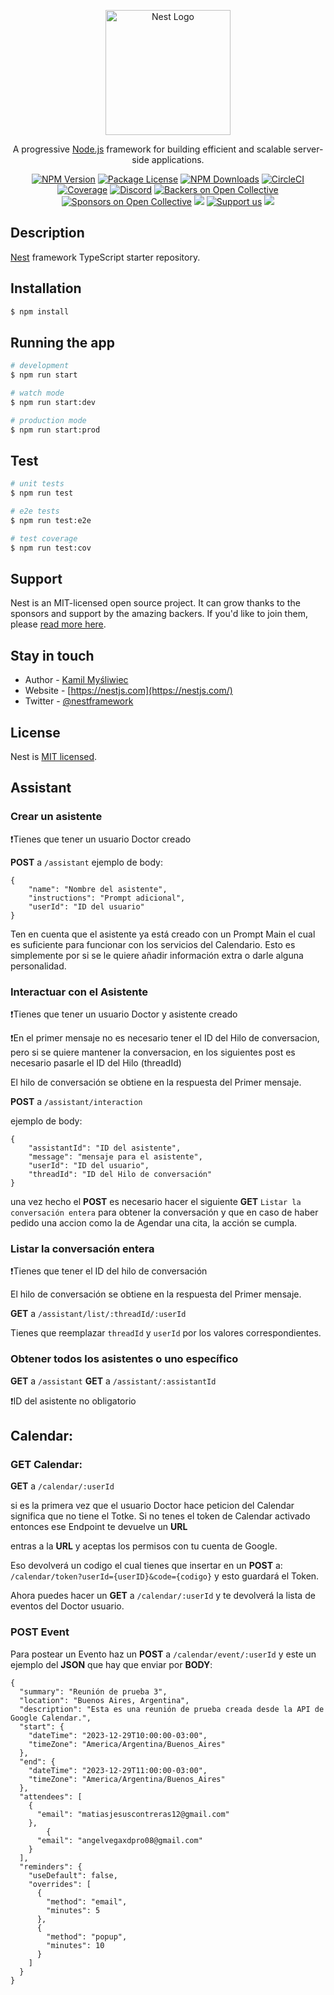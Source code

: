 <p align="center">
  <a href="http://nestjs.com/" target="blank"><img src="https://nestjs.com/img/logo-small.svg" width="200" alt="Nest Logo" /></a>
</p>

[circleci-image]: https://img.shields.io/circleci/build/github/nestjs/nest/master?token=abc123def456
[circleci-url]: https://circleci.com/gh/nestjs/nest

  <p align="center">A progressive <a href="http://nodejs.org" target="_blank">Node.js</a> framework for building efficient and scalable server-side applications.</p>
    <p align="center">
<a href="https://www.npmjs.com/~nestjscore" target="_blank"><img src="https://img.shields.io/npm/v/@nestjs/core.svg" alt="NPM Version" /></a>
<a href="https://www.npmjs.com/~nestjscore" target="_blank"><img src="https://img.shields.io/npm/l/@nestjs/core.svg" alt="Package License" /></a>
<a href="https://www.npmjs.com/~nestjscore" target="_blank"><img src="https://img.shields.io/npm/dm/@nestjs/common.svg" alt="NPM Downloads" /></a>
<a href="https://circleci.com/gh/nestjs/nest" target="_blank"><img src="https://img.shields.io/circleci/build/github/nestjs/nest/master" alt="CircleCI" /></a>
<a href="https://coveralls.io/github/nestjs/nest?branch=master" target="_blank"><img src="https://coveralls.io/repos/github/nestjs/nest/badge.svg?branch=master#9" alt="Coverage" /></a>
<a href="https://discord.gg/G7Qnnhy" target="_blank"><img src="https://img.shields.io/badge/discord-online-brightgreen.svg" alt="Discord"/></a>
<a href="https://opencollective.com/nest#backer" target="_blank"><img src="https://opencollective.com/nest/backers/badge.svg" alt="Backers on Open Collective" /></a>
<a href="https://opencollective.com/nest#sponsor" target="_blank"><img src="https://opencollective.com/nest/sponsors/badge.svg" alt="Sponsors on Open Collective" /></a>
  <a href="https://paypal.me/kamilmysliwiec" target="_blank"><img src="https://img.shields.io/badge/Donate-PayPal-ff3f59.svg"/></a>
    <a href="https://opencollective.com/nest#sponsor"  target="_blank"><img src="https://img.shields.io/badge/Support%20us-Open%20Collective-41B883.svg" alt="Support us"></a>
  <a href="https://twitter.com/nestframework" target="_blank"><img src="https://img.shields.io/twitter/follow/nestframework.svg?style=social&label=Follow"></a>
</p>
  <!--[![Backers on Open Collective](https://opencollective.com/nest/backers/badge.svg)](https://opencollective.com/nest#backer)
  [![Sponsors on Open Collective](https://opencollective.com/nest/sponsors/badge.svg)](https://opencollective.com/nest#sponsor)-->

## Description

[Nest](https://github.com/nestjs/nest) framework TypeScript starter repository.

## Installation

```bash
$ npm install
```

## Running the app

```bash
# development
$ npm run start

# watch mode
$ npm run start:dev

# production mode
$ npm run start:prod
```

## Test

```bash
# unit tests
$ npm run test

# e2e tests
$ npm run test:e2e

# test coverage
$ npm run test:cov
```

## Support

Nest is an MIT-licensed open source project. It can grow thanks to the sponsors and support by the amazing backers. If you'd like to join them, please [read more here](https://docs.nestjs.com/support).

## Stay in touch

- Author - [Kamil Myśliwiec](https://kamilmysliwiec.com)
- Website - [https://nestjs.com](https://nestjs.com/)
- Twitter - [@nestframework](https://twitter.com/nestframework)

## License

Nest is [MIT licensed](LICENSE).

## Assistant

### Crear un asistente

❗Tienes que tener un usuario Doctor creado

**POST** a ```/assistant```
ejemplo de body:

```
{
	"name": "Nombre del asistente",
	"instructions": "Prompt adicional",
	"userId": "ID del usuario"
}
```

Ten en cuenta que el asistente ya está creado con un Prompt Main el cual es suficiente para funcionar con los servicios del Calendario. Esto es simplemente por si se le quiere añadir información extra o darle alguna personalidad.

### Interactuar con el Asistente

❗Tienes que tener un usuario Doctor y asistente creado


❗En el primer mensaje no es necesario tener el ID del Hilo de conversacion, pero si se quiere mantener la conversacion, en los siguientes post es necesario pasarle el ID del Hilo (threadId)

El hilo de conversación se obtiene en la respuesta del Primer mensaje.

**POST** a ```/assistant/interaction```

ejemplo de body:

```
{
	"assistantId": "ID del asistente",
	"message": "mensaje para el asistente",
	"userId": "ID del usuario",
	"threadId": "ID del Hilo de conversación"
}
```

una vez hecho el **POST** es necesario hacer el siguiente **GET** ```Listar la conversación entera``` para obtener la conversación y que en caso de haber pedido una accion como la de Agendar una cita, la acción se cumpla.


### Listar la conversación entera 

❗Tienes que tener el ID del hilo de conversación


El hilo de conversación se obtiene en la respuesta del Primer mensaje.

**GET** a ```/assistant/list/:threadId/:userId```

Tienes que reemplazar ```threadId``` y ```userId``` por los valores correspondientes.


### Obtener todos los asistentes o uno específico

**GET** a ```/assistant```
**GET** a ```/assistant/:assistantId``` 

❗ID del asistente no obligatorio




## Calendar: 

### GET Calendar:

**GET** a ``` /calendar/:userId ```

si es la primera vez que el usuario Doctor hace peticion del Calendar significa que no tiene el Totke. Si no tenes el token de Calendar activado entonces ese Endpoint te devuelve un **URL**

entras a la **URL** y aceptas los permisos con tu cuenta de Google. 

Eso devolverá un codigo el cual tienes que insertar en un **POST** a:
``` /calendar/token?userId={userID}&code={codigo} ``` y esto guardará el Token.

Ahora puedes hacer un **GET** a ``` /calendar/:userId ``` y te devolverá la lista de eventos del Doctor usuario.

### POST Event

Para postear un Evento haz un **POST** a ``` /calendar/event/:userId ``` y este un ejemplo del **JSON** que hay que enviar por **BODY**:

```
{
  "summary": "Reunión de prueba 3",
  "location": "Buenos Aires, Argentina",
  "description": "Esta es una reunión de prueba creada desde la API de Google Calendar.",
  "start": {
    "dateTime": "2023-12-29T10:00:00-03:00",
    "timeZone": "America/Argentina/Buenos_Aires"
  },
  "end": {
    "dateTime": "2023-12-29T11:00:00-03:00",
    "timeZone": "America/Argentina/Buenos_Aires"
  },
  "attendees": [
    {
      "email": "matiasjesuscontreras12@gmail.com"
    },
		{
      "email": "angelvegaxdpro08@gmail.com"
    }
  ],
  "reminders": {
    "useDefault": false,
    "overrides": [
      {
        "method": "email",
        "minutes": 5
      },
      {
        "method": "popup",
        "minutes": 10
      }
    ]
  }
}
```